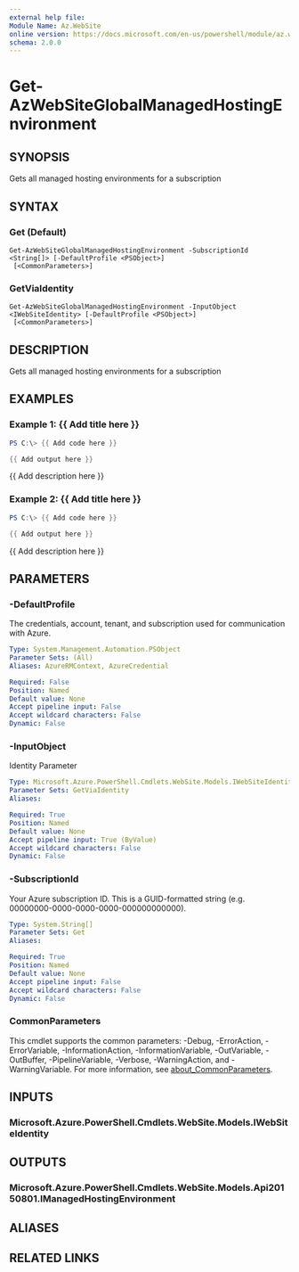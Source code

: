 ```yaml
---
external help file:
Module Name: Az.WebSite
online version: https://docs.microsoft.com/en-us/powershell/module/az.website/get-azwebsiteglobalmanagedhostingenvironment
schema: 2.0.0
---
```


# Get-AzWebSiteGlobalManagedHostingEnvironment

## SYNOPSIS
Gets all managed hosting environments for a subscription

## SYNTAX

### Get (Default)
```
Get-AzWebSiteGlobalManagedHostingEnvironment -SubscriptionId <String[]> [-DefaultProfile <PSObject>]
 [<CommonParameters>]
```

### GetViaIdentity
```
Get-AzWebSiteGlobalManagedHostingEnvironment -InputObject <IWebSiteIdentity> [-DefaultProfile <PSObject>]
 [<CommonParameters>]
```

## DESCRIPTION
Gets all managed hosting environments for a subscription

## EXAMPLES

### Example 1: {{ Add title here }}
```powershell
PS C:\> {{ Add code here }}

{{ Add output here }}
```

{{ Add description here }}

### Example 2: {{ Add title here }}
```powershell
PS C:\> {{ Add code here }}

{{ Add output here }}
```

{{ Add description here }}

## PARAMETERS

### -DefaultProfile
The credentials, account, tenant, and subscription used for communication with Azure.

```yaml
Type: System.Management.Automation.PSObject
Parameter Sets: (All)
Aliases: AzureRMContext, AzureCredential

Required: False
Position: Named
Default value: None
Accept pipeline input: False
Accept wildcard characters: False
Dynamic: False
```

### -InputObject
Identity Parameter

```yaml
Type: Microsoft.Azure.PowerShell.Cmdlets.WebSite.Models.IWebSiteIdentity
Parameter Sets: GetViaIdentity
Aliases:

Required: True
Position: Named
Default value: None
Accept pipeline input: True (ByValue)
Accept wildcard characters: False
Dynamic: False
```

### -SubscriptionId
Your Azure subscription ID.
This is a GUID-formatted string (e.g.
00000000-0000-0000-0000-000000000000).

```yaml
Type: System.String[]
Parameter Sets: Get
Aliases:

Required: True
Position: Named
Default value: None
Accept pipeline input: False
Accept wildcard characters: False
Dynamic: False
```

### CommonParameters
This cmdlet supports the common parameters: -Debug, -ErrorAction, -ErrorVariable, -InformationAction, -InformationVariable, -OutVariable, -OutBuffer, -PipelineVariable, -Verbose, -WarningAction, and -WarningVariable. For more information, see [about_CommonParameters](http://go.microsoft.com/fwlink/?LinkID=113216).

## INPUTS

### Microsoft.Azure.PowerShell.Cmdlets.WebSite.Models.IWebSiteIdentity

## OUTPUTS

### Microsoft.Azure.PowerShell.Cmdlets.WebSite.Models.Api20150801.IManagedHostingEnvironment

## ALIASES

## RELATED LINKS

